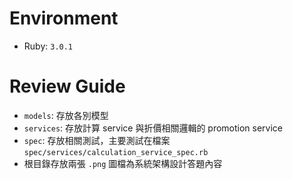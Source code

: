 # Environment
* Ruby: `3.0.1`

# Review Guide
* `models`: 存放各別模型
* `services`: 存放計算 service 與折價相關邏輯的 promotion service
* `spec`: 存放相關測試，主要測試在檔案 `spec/services/calculation_service_spec.rb`
* 根目錄存放兩張 `.png` 圖檔為系統架構設計答題內容
